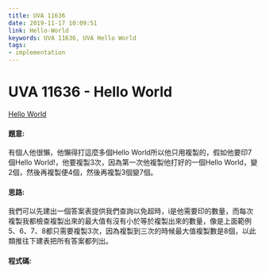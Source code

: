 ```yaml
---
title: UVA 11636
date: 2019-11-17 10:09:51
link: Hello-World
keywords: UVA 11636, UVA Hello World
tags:
- implementation
---
```

# UVA 11636 - Hello World
[Hello World](https://onlinejudge.org/external/116/11636.pdf)


#### 題意:
有個人他很懶，他懶得打這麼多個Hello World所以他只用複製的，假如他要印7個Hello World!，他要複製3次，因為第一次他複製他打好的一個Hello World，變2個，然後再複製便4個，然後再複製3個變7個。
<!-- more -->
#### 思路:
我們可以先建出一個答案表提供我們查詢以免超時，i是他需要印的數量，而每次複製我都檢查複製出來的最大值有沒有小於等於複製出來的數量，像是上面範例5、6、7、8都只需要複製3次，因為複製到三次的時候最大值複製數是8個，以此類推往下建表把所有答案都列出。

#### 程式碼:
<script src="https://gist.github.com/Daviswww/c9a27cb1bb5ca17fe0914ef6dcc0cfd4.js"></script>